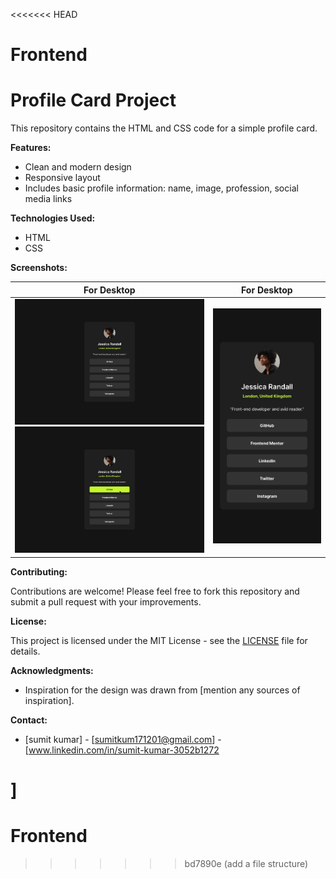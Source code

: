 <<<<<<< HEAD
# Frontend
# Profile Card Project

This repository contains the HTML and CSS code for a simple profile card.

**Features:**

* Clean and modern design
* Responsive layout
* Includes basic profile information: name, image, profession, social media links

**Technologies Used:**

* HTML
* CSS

**Screenshots:**
<table>
  <thead>
    <tr>
      <th>For Desktop</th>
      <th>For Desktop</th>
    </tr>
  </thead>
  <tbody>
    <tr>
      <td>
        <img src="profile-asset/design/destkop-design.jpg" alt="Screenshot" width="600">
        <img src="profile-asset/design/active-states.jpg" alt="Screenshot" width="600">
      </td>
      <td><img src="profile-asset/design/mobile-design.jpg" alt="Screenshot" width="600"></td>
    </tr>
  </tbody>
</table>

**Contributing:**

Contributions are welcome! Please feel free to fork this repository and submit a pull request with your improvements.

**License:**

This project is licensed under the MIT License - see the [LICENSE](LICENSE) file for details.

**Acknowledgments:**

* Inspiration for the design was drawn from [mention any sources of inspiration].

**Contact:**

* [sumit kumar] - [sumitkum171201@gmail.com] - [www.linkedin.com/in/sumit-kumar-3052b1272

]
=======
# Frontend
>>>>>>> bd7890e (add a file structure)
